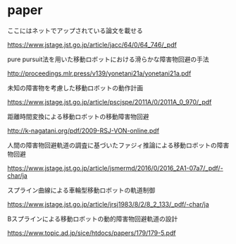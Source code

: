 # paper
ここにはネットでアップされている論文を載せる

https://www.jstage.jst.go.jp/article/jacc/64/0/64_746/_pdf



pure pursuit法を用いた移動ロボットにおける滑らかな障害物回避の手法


http://proceedings.mlr.press/v139/yonetani21a/yonetani21a.pdf

未知の障害物を考慮した移動ロボットの動作計画

https://www.jstage.jst.go.jp/article/pscjspe/2011A/0/2011A_0_970/_pdf

距離時間変換による移動ロボットの移動障害物回避

http://k-nagatani.org/pdf/2009-RSJ-VON-online.pdf

人間の障害物回避軌道の調査に基づいたファジィ推論による移動ロボットの障害物回避

https://www.jstage.jst.go.jp/article/jsmermd/2016/0/2016_2A1-07a7/_pdf/-char/ja

スプライン曲線による車輪型移動ロボットの軌道制御

https://www.jstage.jst.go.jp/article/jrsj1983/8/2/8_2_133/_pdf/-char/ja

Bスプラインによる移動ロボットの動的障害物回避軌道の設計

https://www.topic.ad.jp/sice/htdocs/papers/179/179-5.pdf
